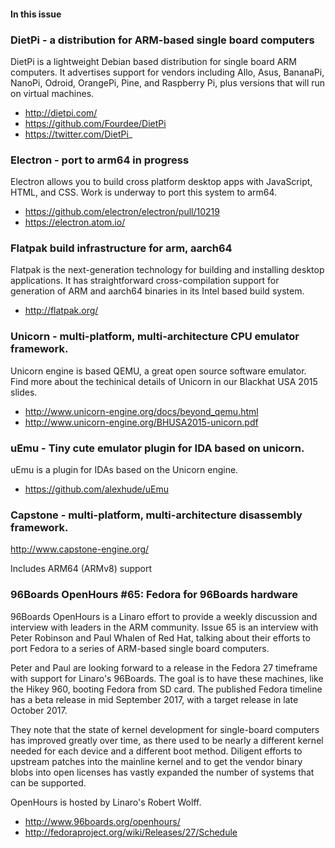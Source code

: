 #### In this issue

### DietPi - a distribution for ARM-based single board computers

DietPi is a lightweight Debian based distribution for single board
ARM computers. It advertises support for vendors including
Allo, Asus, BananaPi, NanoPi, Odroid, OrangePi, Pine, and Raspberry Pi,
plus versions that will run on virtual machines.

* http://dietpi.com/
* https://github.com/Fourdee/DietPi
* https://twitter.com/DietPi_

### Electron - port to arm64 in progress

Electron allows you to build cross platform desktop apps with
JavaScript, HTML, and CSS. Work is underway to port this system
to arm64.

* https://github.com/electron/electron/pull/10219
* https://electron.atom.io/

### Flatpak build infrastructure for arm, aarch64

Flatpak is the next-generation technology for building and installing
desktop applications. It has straightforward cross-compilation
support for generation of ARM and aarch64 binaries in its Intel
based build system.

* http://flatpak.org/

### Unicorn - multi-platform, multi-architecture CPU emulator framework.

Unicorn engine is based QEMU, a great open source software emulator.
Find more about the techinical details of Unicorn in our Blackhat
USA 2015 slides.

* http://www.unicorn-engine.org/docs/beyond_qemu.html
* http://www.unicorn-engine.org/BHUSA2015-unicorn.pdf

### uEmu - Tiny cute emulator plugin for IDA based on unicorn.

uEmu is a plugin for IDAs based on the Unicorn engine.

* https://github.com/alexhude/uEmu

### Capstone - multi-platform, multi-architecture disassembly framework.

http://www.capstone-engine.org/ 

Includes ARM64 (ARMv8) support

### 96Boards OpenHours #65: Fedora for 96Boards hardware

96Boards OpenHours is a Linaro effort to provide a weekly discussion
and interview with leaders in the ARM community. Issue 65 is an interview
with Peter Robinson and Paul Whalen of Red Hat, talking about their
efforts to port Fedora to a series of ARM-based single board computers.

Peter and Paul are looking forward to a release in the Fedora 27 timeframe
with support for Linaro's 96Boards. The goal is to have these machines,
like the Hikey 960, booting Fedora from SD card. The published Fedora
timeline has a beta release in mid September 2017, with a target release
in late October 2017.

They note that the state of kernel development for single-board computers
has improved greatly over time, as there used to be nearly a different
kernel needed for each device and a different boot method. Diligent 
efforts to upstream patches into the mainline kernel and to get 
the vendor binary blobs into open licenses has vastly expanded the
number of systems that can be supported.

OpenHours is hosted by Linaro's Robert Wolff.

* http://www.96boards.org/openhours/
* http://fedoraproject.org/wiki/Releases/27/Schedule

